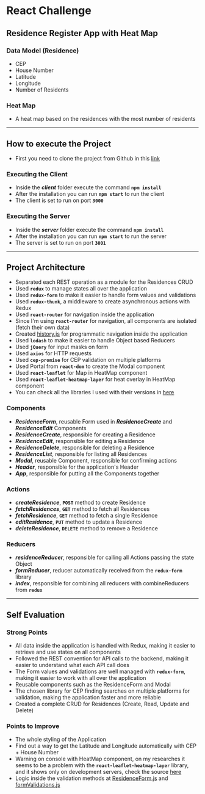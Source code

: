 # React Challenge

## Residence Register App with Heat Map

### Data Model (Residence)

- CEP
- House Number
- Latitude
- Longitude
- Number of Residents

### Heat Map

- A heat map based on the residences with the most number of residents

---

## How to execute the Project

- First you need to clone the project from Github in this [link](https://github.com/marco-amorim/desafio-react.git)

### **Executing the Client**

- Inside the **_client_** folder execute the command **`npm install`**
- After the installation you can run **`npm start`** to run the client
- The client is set to run on port **`3000`**

### **Executing the Server**

- Inside the **_server_** folder execute the command **`npm install`**
- After the installation you can run **`npm start`** to run the server
- The server is set to run on port **`3001`**

---

## Project Architecture

- Separated each REST operation as a module for the Residences CRUD
- Used **`redux`** to manage states all over the application
- Used **`redux-form`** to make it easier to handle form values and validations
- Used **`redux-thunk`**, a middleware to create asynchronous actions with Redux
- Used **`react-router`** for navigation inside the application
- Since I'm using **`react-router`** for navigation, all components are isolated (fetch their own data)
- Created [history.js](https://github.com/marco-amorim/desafio-react/blob/master/client/src/history.js) for programmatic navigation inside the application
- Used **`lodash`** to make it easier to handle Object based Reducers
- Used **`jQuery`** for input masks on form
- Used **`axios`** for HTTP requests
- Used **`cep-promise`** for CEP validation on multiple platforms
- Used Portal from **`react-dom`** to create the Modal component
- Used **`react-leaflet`** for Map in HeatMap component
- Used **`react-leaflet-heatmap-layer`** for heat overlay in HeatMap component
- You can check all the libraries I used with their versions in [here](https://github.com/marco-amorim/desafio-react/network/dependencies)

### Components

- **_ResidenceForm_**, reusable Form used in **_ResidenceCreate_** and **_ResidenceEdit_** Components
- **_ResidenceCreate_**, responsible for creating a Residence
- **_ResidenceEdit_**, responsible for editing a Residence
- **_ResidenceDelete_**, responsible for deleting a Residence
- **_ResidenceList_**, responsible for listing all Residences
- **_Modal_**, reusable Component, responsible for confirming actions
- **_Header_**, responsible for the application's Header
- **_App_**, responsible for putting all the Components together

### Actions

- **_createResidence_**, **`POST`** method to create Residence
- **_fetchResidences_**, **`GET`** method to fetch all Residences
- **_fetchResidence_**, **`GET`** method to fetch a single Residence
- **_editResidence_**, **`PUT`** method to update a Residence
- **_deleteResidence_**, **`DELETE`** method to remove a Residence

### Reducers

- **_residenceReducer_**, responsible for calling all Actions passing the state Object
- **_formReducer_**, reducer automatically received from the **`redux-form`** library
- **_index_**, responsible for combining all reducers with combineReducers from **`redux`**

---

## Self Evaluation

### Strong Points

- All data inside the application is handled with Redux, making it easier to retrieve and use states on all components
- Followed the REST convention for API calls to the backend, making it easier to understand what each API call does
- The Form values and validations are well managed with **`redux-form`**, making it easier to work with all over the application
- Reusable components such as the ResidenceForm and Modal
- The chosen library for CEP finding searches on multiple platforms for validation, making the application faster and more reliable
- Created a complete CRUD for Residences (Create, Read, Update and Delete)

### Points to Improve

- The whole styling of the Application
- Find out a way to get the Latitude and Longitude automatically with CEP + House Number
- Warning on console with HeatMap component, on my researches it seems to be a problem with the **`react-leaflet-heatmap-layer`** library, and it shows only on development servers, check the source [here](https://stackoverflow.com/questions/58924617/componentwillreceiveprops-has-been-renamed)
- Logic inside the validation methods at [ResidenceForm.js](https://github.com/marco-amorim/desafio-react/blob/master/client/src/components/residences/ResidenceForm.js) and [formValidations.js](https://github.com/marco-amorim/desafio-react/blob/master/client/src/util/formValidations.js)
